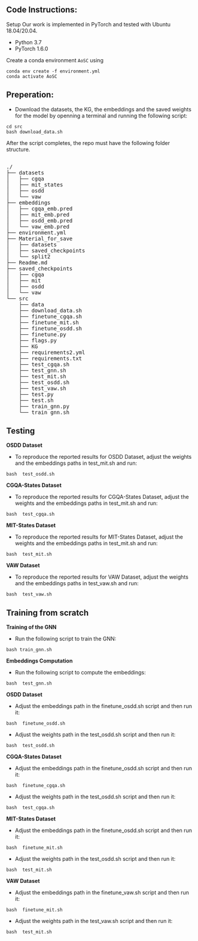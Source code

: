 

## Code Instructions:
Setup
Our work is implemented in PyTorch and tested with Ubuntu 18.04/20.04.

- Python 3.7
- PyTorch 1.6.0

Create a conda environment `AoSC` using
```
conda env create -f environment.yml
conda activate AoSC
```

## Preperation:
- Download the datasets, the KG, the embeddings and the saved weights for the model by openning a terminal and running the following script:

```
cd src
bash download_data.sh

```


After the  script completes, the repo must have the following folder structure.

<pre>

./
├── datasets
│   ├── cgqa
│   ├── mit_states
│   ├── osdd
│   └── vaw
├── embeddings
│   ├── cgqa_emb.pred
│   ├── mit_emb.pred
│   ├── osdd_emb.pred
│   └── vaw_emb.pred
├── environment.yml
├── Material_for_save
│   ├── datasets
│   ├── saved_checkpoints
│   └── split2
├── Readme.md
├── saved_checkpoints
│   ├── cgqa
│   ├── mit
│   ├── osdd
│   └── vaw
└── src
    ├── data
    ├── download_data.sh
    ├── finetune_cgqa.sh
    ├── finetune_mit.sh
    ├── finetune_osdd.sh
    ├── finetune.py
    ├── flags.py
    ├── KG
    ├── requirements2.yml
    ├── requirements.txt
    ├── test_cgqa.sh
    ├── test_gnn.sh
    ├── test_mit.sh
    ├── test_osdd.sh
    ├── test_vaw.sh
    ├── test.py
    ├── test.sh
    ├── train_gnn.py
    └── train_gnn.sh
</pre>


## Testing

**OSDD  Dataset**

- To reproduce the reported results for OSDD  Dataset, adjust the weights and the embeddings paths in test_mit.sh and run:

```
bash  test_osdd.sh

```

**CGQA-States  Dataset**

- To reproduce the reported results for CGQA-States Dataset, adjust the weights and the embeddings paths in test_mit.sh and run:

```
bash  test_cgqa.sh

```

**MIT-States  Dataset**

- To reproduce the reported results for MIT-States Dataset, adjust the weights and the embeddings paths in test_mit.sh and run:

```
bash  test_mit.sh

```
**VAW  Dataset**

- To reproduce the reported results for VAW Dataset, adjust the weights and the embeddings paths in test_vaw.sh and run:

```
bash  test_vaw.sh

```

## Training from scratch


**Training of the GNN**

- Run the following script to train the GNN:

```
bash train_gnn.sh

```


**Embeddings Computation**

- Run the following script to compute the embeddings:

```
bash  test_gnn.sh

```


**OSDD  Dataset**

- Adjust the embeddings path in the finetune_osdd.sh script and then run it:



```
bash  finetune_osdd.sh

```

- Adjust the weights path in the test_osdd.sh script and then run it:


```
bash  test_osdd.sh

```

**CGQA-States  Dataset**

- Adjust the embeddings path in the finetune_osdd.sh script and then run it:



```
bash  finetune_cgqa.sh

```

- Adjust the weights path in the test_osdd.sh script and then run it:


```
bash  test_cgqa.sh

```

**MIT-States  Dataset**

- Adjust the embeddings path in the finetune_osdd.sh script and then run it:



```
bash  finetune_mit.sh

```

- Adjust the weights path in the test_osdd.sh script and then run it:


```
bash  test_mit.sh

```

**VAW  Dataset**

- Adjust the embeddings path in the finetune_vaw.sh script and then run it:



```
bash  finetune_mit.sh

```

- Adjust the weights path in the test_vaw.sh script and then run it:


```
bash  test_mit.sh

```

